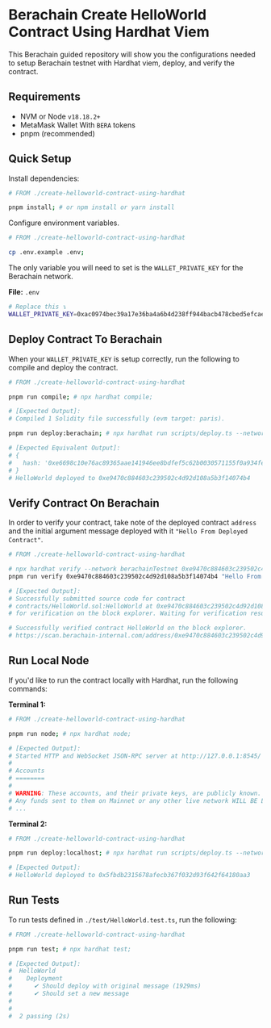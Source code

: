 # Berachain Create HelloWorld Contract Using Hardhat Viem

This Berachain guided repository will show you the configurations needed to setup Berachain testnet with Hardhat viem, deploy, and verify the contract.

## Requirements

- NVM or Node `v18.18.2+`
- MetaMask Wallet With `BERA` tokens
- pnpm (recommended)

## Quick Setup

Install dependencies:

```bash
# FROM ./create-helloworld-contract-using-hardhat

pnpm install; # or npm install or yarn install
```

Configure environment variables.

```bash
# FROM ./create-helloworld-contract-using-hardhat

cp .env.example .env;
```

The only variable you will need to set is the `WALLET_PRIVATE_KEY` for the Berachain network.

**File:** `.env`

```bash
# Replace this ↴
WALLET_PRIVATE_KEY=0xac0974bec39a17e36ba4a6b4d238ff944bacb478cbed5efcae784d7bf4f2ff80
```

## Deploy Contract To Berachain

When your `WALLET_PRIVATE_KEY` is setup correctly, run the following to compile and deploy the contract.

```bash
# FROM ./create-helloworld-contract-using-hardhat

pnpm run compile; # npx hardhat compile;

# [Expected Output]:
# Compiled 1 Solidity file successfully (evm target: paris).

pnpm run deploy:berachain; # npx hardhat run scripts/deploy.ts --network berachainTestnet;

# [Expected Equivalent Output]:
# {
#   hash: '0xe6698c10e76ac89365aae141946ee8bdfef5c62b0030571155f0a934fecafd7f'
# }
# HelloWorld deployed to 0xe9470c884603c239502c4d92d108a5b3f14074b4
```

## Verify Contract On Berachain

In order to verify your contract, take note of the deployed contract `address` and the initial argument message deployed with it `"Hello From Deployed Contract"`.

```bash
# FROM ./create-helloworld-contract-using-hardhat

# npx hardhat verify --network berachainTestnet 0xe9470c884603c239502c4d92d108a5b3f14074b4 "Hello From Deployed Contract";
pnpm run verify 0xe9470c884603c239502c4d92d108a5b3f14074b4 "Hello From Deployed Contract";

# [Expected Output]:
# Successfully submitted source code for contract
# contracts/HelloWorld.sol:HelloWorld at 0xe9470c884603c239502c4d92d108a5b3f14074b4
# for verification on the block explorer. Waiting for verification result...

# Successfully verified contract HelloWorld on the block explorer.
# https://scan.berachain-internal.com/address/0xe9470c884603c239502c4d92d108a5b3f14074b4#code
```

## Run Local Node

If you'd like to run the contract locally with Hardhat, run the following commands:

**Terminal 1:**

```bash
# FROM ./create-helloworld-contract-using-hardhat

pnpm run node; # npx hardhat node;

# [Expected Output]:
# Started HTTP and WebSocket JSON-RPC server at http://127.0.0.1:8545/
#
# Accounts
# ========
#
# WARNING: These accounts, and their private keys, are publicly known.
# Any funds sent to them on Mainnet or any other live network WILL BE LOST.
# ...
```

**Terminal 2:**

```bash
# FROM ./create-helloworld-contract-using-hardhat

pnpm run deploy:localhost; # npx hardhat run scripts/deploy.ts --network localhost;

# [Expected Output]:
# HelloWorld deployed to 0x5fbdb2315678afecb367f032d93f642f64180aa3
```

## Run Tests

To run tests defined in `./test/HelloWorld.test.ts`, run the following:

```bash
# FROM ./create-helloworld-contract-using-hardhat

pnpm run test; # npx hardhat test;

# [Expected Output]:
#  HelloWorld
#    Deployment
#      ✔ Should deploy with original message (1929ms)
#      ✔ Should set a new message
#
#
#  2 passing (2s)
```
